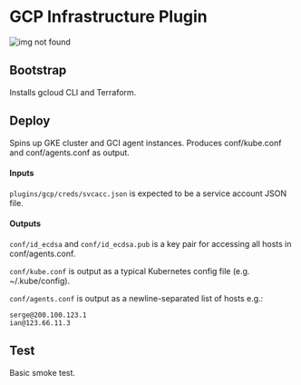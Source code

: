 # GCP Infrastructure Plugin

![img not found](https://raw.githubusercontent.com/eclipse-iofog/platform/develop/plugins/gcp/topology.png)

## Bootstrap

Installs gcloud CLI and Terraform.

## Deploy

Spins up GKE cluster and GCI agent instances. Produces conf/kube.conf and conf/agents.conf as output.

#### Inputs

`plugins/gcp/creds/svcacc.json` is expected to be a service account JSON file.

#### Outputs

`conf/id_ecdsa` and `conf/id_ecdsa.pub` is a key pair for accessing all hosts in conf/agents.conf.

`conf/kube.conf` is output as a typical Kubernetes config file (e.g. ~/.kube/config).

`conf/agents.conf` is output as a newline-separated list of hosts e.g.:
```
serge@200.100.123.1
ian@123.66.11.3
```

## Test

Basic smoke test.
